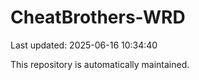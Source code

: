 # CheatBrothers-WRD

Last updated: 2025-06-16 10:34:40

This repository is automatically maintained.
